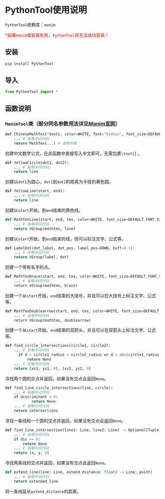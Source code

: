 # PythonTool使用说明

`PythonTool`依赖库：`manim`

<span style="color: red;">*如果`manim`库安装失败，`PythonTool`将无法成功安装！</span>

## 安装

```bash
pip install PythonTool 
```

## 导入

```python
from PythonTool import *
```

## 函数说明

### `ManimTool`类（部分同名参数用法详见[Manim官网](https://www.manim.community)）

```python
def ChineseMathTex(*texts, color=WHITE, font="SimSun", font_size=DEFAULT_FONT_SIZE, tex_to_color_map={}):
    ... # 省略中间代码
    return MathTex(...) # 省略参数
```

创建中文数学公式，在此函数中直接写入中文即可，无需包裹`\text{}` 。

```python
def YellowCircle(dot1, dot2):
    ... # 省略中间代码
    return line
```

创建以`dot1`为圆心，`dot1`到`dot2`的距离为半径的黄色圆。

```python
def YellowLine(start, end):
    ... # 省略中间代码
    return line
```

创建以`start`开始，到`end`结束的黄色线。

```python
def MathTexLine(start, end, tex, color=WHITE, font_size=DEFAULT_FONT_SIZE, direction=UP, buff=0.5):
    ... # 省略中间代码
    return VGroup(mathtex, line)
```

创建以`start`开始，到`end`结束的线，但可以标注文字、公式等。

```python
def LabelDot(dot_label, dot_pos, label_pos=DOWN, buff=0.1):
    ... # 省略中间代码
    return VGroup(label, dot)
```

创建一个带有名字的点。

```python
def MathTexBrace(start, end, tex, color=WHITE, font_size=DEFAULT_FONT_SIZE, direction=UP, buff=0.5):
    ... # 省略中间代码
    return VGroup(mathtex, brace)
```

创建一个从`start`开始，`end`结束的大括号，并且可以在大括号上标注文字、公式等。

```python
def MathTexDoublearrow(start, end, tex, color=WHITE, font_size=DEFAULT_FONT_SIZE, direction=UP, buff=0.5):
    ... # 省略中间代码
    return VGroup(mathtex, doublearrow)
```

创建一个从`start`开始，`end`结束的双箭头，并且可以在双箭头上标注文字、公式等。

```python
def find_circle_intersections(circle1, circle2):
    ... # 省略中间代码
      if d > circle1_radius + circle2_radius or d < abs(circle1_radius - circle2_radius):
          return None
    ... # 省略中间代码
    return [xs1, ys1, 0], [xs2, ys2, 0]
```

寻找两个圆的交点并返回，如果没有交点会返回`None`。

```python
def find_line_circle_intersections(line, circle):
    ... # 省略中间代码
    if discriminant < 0:
            return None
    ... # 省略中间代码
    return intersections
```

寻找一条线和一个圆的交点并返回，如果没有交点会返回`None`。

```python
def find_line_intersection(line1: Line, line2: Line) -> Optional[Tuple[float, float]]:
    ... # 省略中间代码
    if div == 0:
        return None
    ... # 省略中间代码
    return [x, y, 0]
```

寻找两条线的交点并返回，如果没有交点会返回`None`。

```python
def extend_line(line: Line, extend_distance: float) -> Line:_point)
    ... # 省略中间代码
    return extended_line
```

将一条线延长`extend_distance`的距离。

